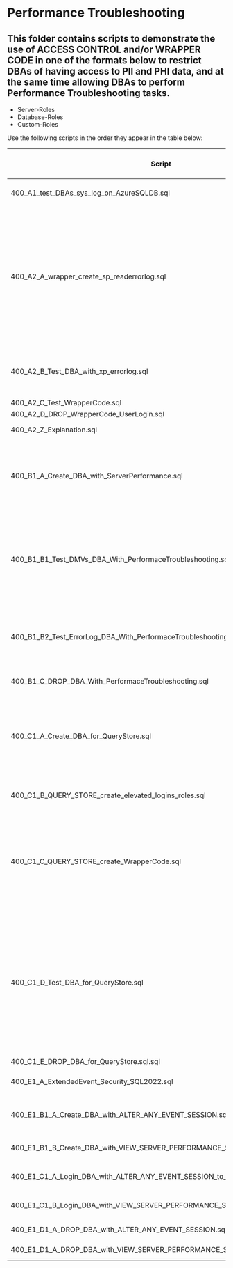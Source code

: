 # Performance Troubleshooting

## This folder contains scripts to demonstrate the use of ACCESS CONTROL and/or WRAPPER CODE in one of the formats below to restrict DBAs of having access to PII and PHI data, and at the same time allowing DBAs to perform Performance Troubleshooting tasks.
<ul>
  <li>Server-Roles</li>
  <li>Database-Roles</li>
  <li>Custom-Roles</li>
</ul>

Use the following scripts in the order they appear in the table below:

| Script | Description | SQL Server on VM | Azure SQL DB | Azure SQL MI |
| ----------- | ----------- | ----------- | ----------- | ----------- |
| 400_A1_test_DBAs_sys_log_on_AzureSQLDB.sql | This script is applicable for **Azure SQL Database** only.<br> Read EVENT-LOG records  | N | Y | ? |
| 400_A2_A_wrapper_create_sp_readerrorlog.sql | Create Login and User for an **ErrorLog-Principal**<br>Create a ROLE for **ErrorLog-Principal**<br>Grant:<ul><li>access to stored procedures: *xp_readerrorlog* and *sp_readerrorlog*</li><li>VIEW ANY ERROR LOG</li>Grant CONTROL to the Role<li></li><li>Grant ALTER to the role</li><li>Grant VIEW SERVER STATE to the login</li> | Y | ? | ? |
| 400_A2_B_Test_DBA_with_xp_errorlog.sql | Create wrapper stored procedures to:<ul><li>call *sp_readerrorlog*</li><li>call *sp_cycle_errorlog*</li></ul>   | Y | ? | ? |
| 400_A2_C_Test_WrapperCode.sql | Test executing wrapper code  | Y | ? | ? |
| 400_A2_D_DROP_WrapperCode_UserLogin.sql | Clean-Up  | Y | ? | ? |
| 400_A2_Z_Explanation.sql | Auxiliary queries to explain the grants given to the Login  | Y | ? | ? |
| 400_B1_A_Create_DBA_with_ServerPerformance.sql | Create Login **PerformanceTroubleshooting-DBA**<br>Create Role **PerformanceTroubleshooting-Role**<br>Add DBA into Role<br>Grant permisions to Role | Y | ? | ? |
| 400_B1_B1_Test_DMVs_DBA_With_PerformaceTroubleshooting.sql | Login as **PerformanceTroubleshooting-DBA**<br><ul><li>Try to add self to **db_datareader** database-role</li><li>Try to SELECT data from tables</li><li>Execute SELECT from performance related DMVs</li></ul> | Y | ? | ? |
| 400_B1_B2_Test_ErrorLog_DBA_With_PerformaceTroubleshooting.sql | Login as **PerformanceTroubleshooting-DBA**<br><ul><li>Execute xp_readerrorlog</li><li>Execute sys.sp_enumerrorlogs</li></ul> | Y | ? | ? |
| 400_B1_C_DROP_DBA_With_PerformaceTroubleshooting.sql | Clean-up Login / User / Role **PerformanceTroubleshooting-DBA**  | Y | ? | ? |
| 400_C1_A_Create_DBA_for_QueryStore.sql | Create Login User and Role for **QueryStore-DBA**<br>Grant VIEW DATABASE STATE to Role<br>Create *dba_tools_QueryStore* Schema for **QueryStore-SPs**<br>Grant EXECUTE on *dba_tools_QueryStore* Schema to the Role | Y | Y | ? |
| 400_C1_B_QUERY_STORE_create_elevated_logins_roles.sql | Create Login User and Role for an internal-principal<br> Grant ALTER DB permission to Role<br>  | Y | Y | ? |
| 400_C1_C_QUERY_STORE_create_WrapperCode.sql | Create Stored Procedures under the permissions of the internal-principal :<ul><li>up_sp_query_store_set_storage - to modify QAuery Store  storage size</li><li>up_sp_query_store_force_plan - to force a Query-ID to use a given Plan-Id</li></ul> | Y | Y | ? |
| 400_C1_D_Test_DBA_for_QueryStore.sql | Login as **QueryStore-DBA** to perform tests:<ul><li>Try to select from tables</li><li>Perform SELECT statement on Query Store tables</li></li>Try to execute sp_query_store_force_plan</li><li>Execute Wrapper Code to force plan</li><li>Try to ALTER DATABASE to change Query Store storage size</li><li>Execute Wrapper Code to change Query Store storage size</li></ul>   | Y | Y | ? |
| 400_C1_E_DROP_DBA_for_QueryStore.sql.sql | Clean-up | Y | Y | ? |
| 400_E1_A_ExtendedEvent_Security_SQL2022.sql | Explains permissions introduced with SQL Server 2022 to manage **Extended Events** permissions   | Y | Y | ? |
| 400_E1_B1_A_Create_DBA_with_ALTER_ANY_EVENT_SESSION.sql | Create Login User Role to a principal who Creates/Alters/Drops Extended Event **sessions**   | Y | Y | ? |
| 400_E1_B1_B_Create_DBA_with_VIEW_SERVER_PERFORMANCE_STATE_for_XEVENTS.sql | Create Login User Role to a principal who Reads Extended Event **sessions**  | Y | Y | ? |
| 400_E1_C1_A_Login_DBA_with_ALTER_ANY_EVENT_SESSION_to_create_session.sql | Login as **DBA-CreateXevents** to Create and Start an Xevent **session**   | Y | Y | ? |
| 400_E1_C1_B_Login_DBA_with_VIEW_SERVER_PERFORMANCE_STATE_to_read_Xevents.sql | Login as **DBA-ReadXevents** to Read data captured on the Xevent **session**    | Y | Y | ? |
| 400_E1_D1_A_DROP_DBA_with_ALTER_ANY_EVENT_SESSION.sql | Clean-Up **DBA-CreateXevents** principal and objects    | Y | Y | ? |
| 400_E1_D1_A_DROP_DBA_with_VIEW_SERVER_PERFORMANCE_STATE.sql | Clean-Up **DBA-ReadsXevents** principal and objects    | Y | Y | ? |
